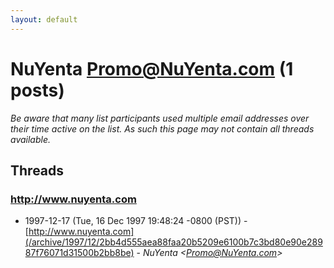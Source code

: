 ```yaml
---
layout: default
---
```


# NuYenta <Promo@NuYenta.com> (1 posts)

_Be aware that many list participants used multiple email addresses over their time active on the list. As such this page may not contain all threads available._

## Threads

### http://www.nuyenta.com
+ 1997-12-17 (Tue, 16 Dec 1997 19:48:24 -0800 (PST)) - [http://www.nuyenta.com](/archive/1997/12/2bb4d555aea88faa20b5209e6100b7c3bd80e90e28987f76071d31500b2bb8be) - _NuYenta \<Promo@NuYenta.com\>_

